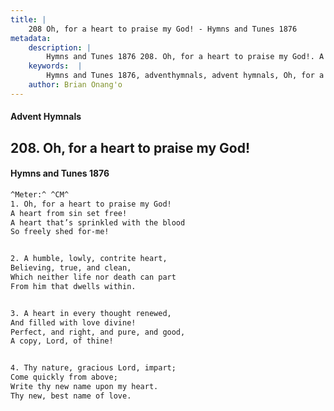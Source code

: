 ```yaml
---
title: |
    208 Oh, for a heart to praise my God! - Hymns and Tunes 1876
metadata:
    description: |
        Hymns and Tunes 1876 208. Oh, for a heart to praise my God!. A heart from sin set free! A heart that’s sprinkled with the blood So freely shed for-me! 
    keywords:  |
        Hymns and Tunes 1876, adventhymnals, advent hymnals, Oh, for a heart to praise my God!, A heart from sin set free!, 
    author: Brian Onang'o
---
```


#### Advent Hymnals
## 208. Oh, for a heart to praise my God!
####  Hymns and Tunes 1876

```txt
^Meter:^ ^CM^
1. Oh, for a heart to praise my God!
A heart from sin set free!
A heart that’s sprinkled with the blood
So freely shed for-me!


2. A humble, lowly, contrite heart,
Believing, true, and clean,
Which neither life nor death can part
From him that dwells within.


3. A heart in every thought renewed,
And filled with love divine!
Perfect, and right, and pure, and good,
A copy, Lord, of thine!


4. Thy nature, gracious Lord, impart;
Come quickly from above;
Write thy new name upon my heart.
Thy new, best name of love.
```